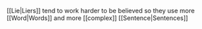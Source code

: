 [[Lie|Liers]] tend to work harder to be believed so they use more [[Word|Words]] and more [[complex]] [[Sentence|Sentences]]